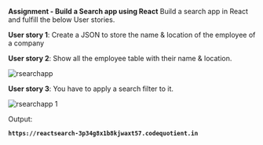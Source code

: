 **Assignment - Build a Search app using React**
Build a search app in React and fulfill the below User stories.

**User story 1**: Create a JSON to store the name & location of the employee of a company

**User story 2**: Show all the employee table with their name & location.

![rsearchapp](https://user-images.githubusercontent.com/61765706/124056659-c48a6400-da43-11eb-8abc-12d69a39a717.png)


**User story 3**: You have to apply a search filter to it.

![rsearchapp 1](https://user-images.githubusercontent.com/61765706/124056669-c7855480-da43-11eb-8a68-9c012740a08b.png)

Output:

**```https://reactsearch-3p34g8x1b8kjwaxt57.codequotient.in```**
